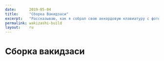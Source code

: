 ```yaml
---
date:      2019-05-04
title:     "Сборка Вакидзаси"
excerpt:   "Рассказываю, как я собрал свою аккордовую клавиатуру с фото."
permalink: wakizashi-build
layout:    ru
---
```

# Сборка вакидзаси
